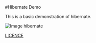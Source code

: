 #Hibernate Demo

This is a basic demonstration of hibernate.

![Image hibernate](https://hibernate.org/images/hibernate-logo.svg)

[LICENCE](http://github.com)
